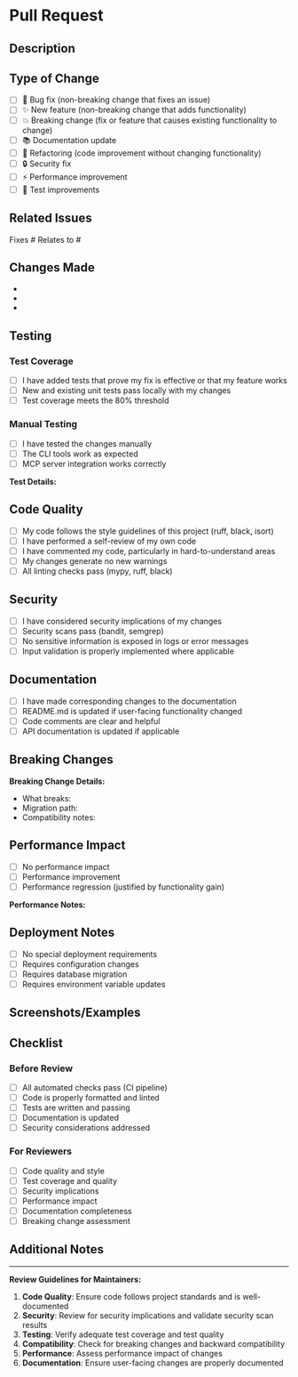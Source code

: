 # Pull Request

## Description

<!-- Provide a brief description of the changes in this PR -->

## Type of Change

<!-- Mark the type of change with an "x" -->

- [ ] 🐛 Bug fix (non-breaking change that fixes an issue)
- [ ] ✨ New feature (non-breaking change that adds functionality)
- [ ] 💥 Breaking change (fix or feature that causes existing functionality to change)
- [ ] 📚 Documentation update
- [ ] 🔧 Refactoring (code improvement without changing functionality)
- [ ] 🔒 Security fix
- [ ] ⚡ Performance improvement
- [ ] 🧪 Test improvements

## Related Issues

<!-- Link to related issues using keywords like "Fixes #123" or "Closes #456" -->

Fixes #
Relates to #

## Changes Made

<!-- Describe the specific changes made in this PR -->

- 
- 
- 

## Testing

<!-- Describe how you tested your changes -->

### Test Coverage

- [ ] I have added tests that prove my fix is effective or that my feature works
- [ ] New and existing unit tests pass locally with my changes
- [ ] Test coverage meets the 80% threshold

### Manual Testing

- [ ] I have tested the changes manually
- [ ] The CLI tools work as expected
- [ ] MCP server integration works correctly

**Test Details:**
<!-- Describe your manual testing process -->

## Code Quality

- [ ] My code follows the style guidelines of this project (ruff, black, isort)
- [ ] I have performed a self-review of my own code
- [ ] I have commented my code, particularly in hard-to-understand areas
- [ ] My changes generate no new warnings
- [ ] All linting checks pass (mypy, ruff, black)

## Security

- [ ] I have considered security implications of my changes
- [ ] Security scans pass (bandit, semgrep)
- [ ] No sensitive information is exposed in logs or error messages
- [ ] Input validation is properly implemented where applicable

## Documentation

- [ ] I have made corresponding changes to the documentation
- [ ] README.md is updated if user-facing functionality changed
- [ ] Code comments are clear and helpful
- [ ] API documentation is updated if applicable

## Breaking Changes

<!-- If this is a breaking change, describe what breaks and how users should adapt -->

**Breaking Change Details:**

- What breaks:
- Migration path:
- Compatibility notes:

## Performance Impact

<!-- Describe any performance implications -->

- [ ] No performance impact
- [ ] Performance improvement
- [ ] Performance regression (justified by functionality gain)

**Performance Notes:**

## Deployment Notes

<!-- Any special considerations for deployment -->

- [ ] No special deployment requirements
- [ ] Requires configuration changes
- [ ] Requires database migration
- [ ] Requires environment variable updates

## Screenshots/Examples

<!-- If applicable, add screenshots or code examples -->

## Checklist

<!-- Ensure all items are completed before requesting review -->

### Before Review
- [ ] All automated checks pass (CI pipeline)
- [ ] Code is properly formatted and linted
- [ ] Tests are written and passing
- [ ] Documentation is updated
- [ ] Security considerations addressed

### For Reviewers
- [ ] Code quality and style
- [ ] Test coverage and quality
- [ ] Security implications
- [ ] Performance impact
- [ ] Documentation completeness
- [ ] Breaking change assessment

## Additional Notes

<!-- Any additional information for reviewers -->

---

**Review Guidelines for Maintainers:**

1. **Code Quality**: Ensure code follows project standards and is well-documented
2. **Security**: Review for security implications and validate security scan results
3. **Testing**: Verify adequate test coverage and test quality
4. **Compatibility**: Check for breaking changes and backward compatibility
5. **Performance**: Assess performance impact of changes
6. **Documentation**: Ensure user-facing changes are properly documented